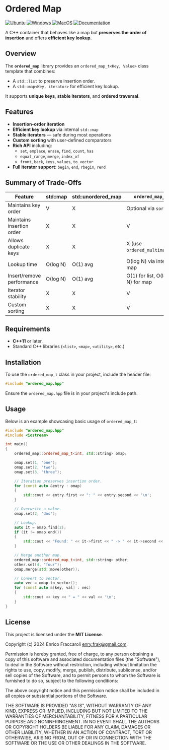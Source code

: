 # Ordered Map

[![Ubuntu](https://github.com/Galfurian/ordered_map/actions/workflows/ubuntu.yml/badge.svg)](https://github.com/Galfurian/ordered_map/actions/workflows/ubuntu.yml)
[![Windows](https://github.com/Galfurian/ordered_map/actions/workflows/windows.yml/badge.svg)](https://github.com/Galfurian/ordered_map/actions/workflows/windows.yml)
[![MacOS](https://github.com/Galfurian/ordered_map/actions/workflows/macos.yml/badge.svg)](https://github.com/Galfurian/ordered_map/actions/workflows/macos.yml)
[![Documentation](https://github.com/Galfurian/ordered_map/actions/workflows/documentation.yml/badge.svg)](https://github.com/Galfurian/ordered_map/actions/workflows/documentation.yml)

A C++ container that behaves like a map but **preserves the order of insertion** and offers **efficient key lookup**.

## Overview

The **`ordered_map`** library provides an `ordered_map_t<Key, Value>` class template that combines:

- A `std::list` to preserve insertion order.
- A `std::map<Key, iterator>` for efficient key lookup.

It supports **unique keys**, **stable iterators**, and **ordered traversal**.

## Features

- **Insertion-order iteration**
- **Efficient key lookup** via internal `std::map`
- **Stable iterators** — safe during most operations
- **Custom sorting** with user-defined comparators
- **Rich API** including:
  - `set`, `emplace`, `erase`, `find`, `count`, `has`
  - `equal_range`, `merge`, `index_of`
  - `front`, `back`, `keys`, `values`, `to_vector`
- **Full iterator support**: `begin`, `end`, `rbegin`, `rend`

## Summary of Trade-Offs

| Feature                   | std::map | std::unordered_map  | `ordered_map_t`                 |
|---------------------------|----------|---------------------|---------------------------------|
| Maintains key order       | V        | X                   | Optional via `sort()`           |
| Maintains insertion order | X        | X                   | V                               |
| Allows duplicate keys     | X        | X                   | X (use `ordered_multimap_t`)    |
| Lookup time               | O(log N) | O(1) avg            | O(log N) via internal map       |
| Insert/remove performance | O(log N) | O(1) avg            | O(1) for list, O(log N) for map |
| Iterator stability        | X        | X                   | V                               |
| Custom sorting            | X        | X                   | V                               |

## Requirements

- **C++11** or later.
- Standard C++ libraries (`<list>`, `<map>`, `<utility>`, etc.)

## Installation

To use the `ordered_map_t` class in your project, include the header file:

```c++
#include "ordered_map.hpp"
```

Ensure the `ordered_map.hpp` file is in your project's include path.

## Usage

Below is an example showcasing basic usage of `ordered_map_t`:

```c++
#include "ordered_map.hpp"
#include <iostream>

int main()
{
    ordered_map::ordered_map_t<int, std::string> omap;

    omap.set(1, "one");
    omap.set(2, "two");
    omap.set(3, "three");

    // Iteration preserves insertion order.
    for (const auto &entry : omap)
    {
        std::cout << entry.first << ": " << entry.second << '\n';
    }

    // Overwrite a value.
    omap.set(2, "dos");

    // Lookup.
    auto it = omap.find(2);
    if (it != omap.end())
    {
        std::cout << "Found: " << it->first << " -> " << it->second << '\n';
    }

    // Merge another map.
    ordered_map::ordered_map_t<int, std::string> other;
    other.set(4, "four");
    omap.merge(std::move(other));

    // Convert to vector.
    auto vec = omap.to_vector();
    for (const auto &[key, val] : vec)
    {
        std::cout << key << " = " << val << '\n';
    }
}
```

## License

This project is licensed under the **MIT License**.

Copyright (c) 2024 Enrico Fraccaroli <enry.frak@gmail.com>.

Permission is hereby granted, free of charge, to any person obtaining a copy of this software and associated documentation files (the "Software"), to deal in the Software without restriction, including without limitation the rights to use, copy, modify, merge, publish, distribute, sublicense, and/or sell copies of the Software, and to permit persons to whom the Software is furnished to do so, subject to the following conditions:

The above copyright notice and this permission notice shall be included in all copies or substantial portions of the Software.

THE SOFTWARE IS PROVIDED "AS IS", WITHOUT WARRANTY OF ANY KIND, EXPRESS OR IMPLIED, INCLUDING BUT NOT LIMITED TO THE WARRANTIES OF MERCHANTABILITY, FITNESS FOR A PARTICULAR PURPOSE AND NONINFRINGEMENT. IN NO EVENT SHALL THE AUTHORS OR COPYRIGHT HOLDERS BE LIABLE FOR ANY CLAIM, DAMAGES OR OTHER LIABILITY, WHETHER IN AN ACTION OF CONTRACT, TORT OR OTHERWISE, ARISING FROM, OUT OF OR IN CONNECTION WITH THE SOFTWARE OR THE USE OR OTHER DEALINGS IN THE SOFTWARE.